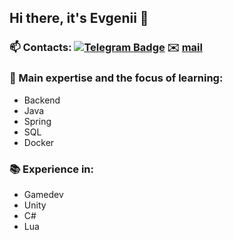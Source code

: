 ## Hi there, it's Evgenii 👋
### 📫 Contacts: [![Telegram Badge](https://img.shields.io/badge/-green_rail-blue?style=flat&logo=Telegram&logoColor=white)](https://t.me/green_rail)      ✉️ [mail](zxjenya@yandex.ru)

### 🚀 Main expertise and the focus of learning:
 - Backend
 - Java
 - Spring
 - SQL
 - Docker

### 📚 Experience in: 
 - Gamedev
 - Unity
 - C#
 - Lua

<!--
**green-rail/green-rail** is a ✨ _special_ ✨ repository because its `README.md` (this file) appears on your GitHub profile.

Here are some ideas to get you started:

- 🔭 I’m currently working on ...
- 🌱 I’m currently learning ...
- 👯 I’m looking to collaborate on ...
- 🤔 I’m looking for help with ...
- 💬 Ask me about ...
- 📫 How to reach me: ...
- 😄 Pronouns: ...
- ⚡ Fun fact: ...
-->

